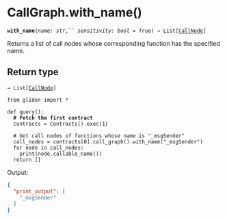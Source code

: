 # CallGraph.with\_name()

**`with_name`**`(`_`name: str`_`,`` `_`sensitivity: bool = True`_`) → List[`[`CallNode`](../callnode/)`]`

Returns a list of call nodes whose corresponding function has the specified name.

## Return type

`→ List[`[`CallNode`](../callnode/)`]`

<pre class="language-python"><code class="lang-python">from glider import *

def query():
<strong>  # Fetch the first contract
</strong>  contracts = Contracts().exec(1)
  
  # Get call nodes of functions whose name is "_msgSender"
  call_nodes = contracts[0].call_graph().with_name("_msgSender")
  for node in call_nodes:
    print(node.callable_name())
  return []
</code></pre>

Output:

```json
{
  "print_output": [
    "_msgSender"
  ]
}
```
